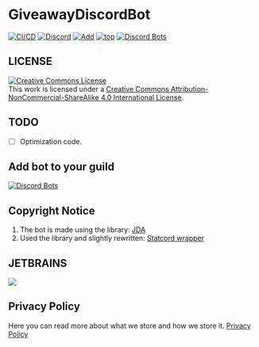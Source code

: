 # GiveawayDiscordBot
[![CI/CD](https://github.com/megoRU/GiveawayDiscordBot/actions/workflows/ci_cd.yml/badge.svg?branch=main)](https://github.com/megoRU/GiveawayDiscordBot/actions/workflows/ci_cd.yml)
[![Discord](https://img.shields.io/discord/779317239722672128?label=Discord)](https://discord.gg/UrWG3R683d)
[![Add](https://img.shields.io/badge/invite-Giveaway-blue?logo=discord)](https://top.gg/bot/808277484524011531/invite/)
[![top](https://img.shields.io/badge/TOP.GG-pink?logo=discord)](https://top.gg/bot/808277484524011531) [![Discord Bots](https://top.gg/api/widget/servers/808277484524011531.svg)](https://top.gg/bot/808277484524011531)

## LICENSE

<a rel="license" href="http://creativecommons.org/licenses/by-nc-sa/4.0/"><img alt="Creative Commons License" style="border-width:0" src="https://i.creativecommons.org/l/by-nc-sa/4.0/88x31.png" /></a><br />This work is licensed under a <a rel="license" href="http://creativecommons.org/licenses/by-nc-sa/4.0/">Creative Commons Attribution-NonCommercial-ShareAlike 4.0 International License</a>.

## TODO

-   [ ]   Optimization code.

## Add bot to your guild
[![Discord Bots](https://top.gg/api/widget/808277484524011531.svg)](https://top.gg/bot/808277484524011531)

## Copyright Notice

1.  The bot is made using the library: [JDA](https://github.com/DV8FromTheWorld/JDA)
2. Used the library and slightly rewritten: [Statcord wrapper](https://github.com/pvhil/unofficial-statcord-wrapper)

## JETBRAINS

[<img src="https://github.com/megoRU/GiveawayDiscordBot/blob/main/.github/jetbrains-logo.png?raw=true">](https://jb.gg/OpenSource)

## Privacy Policy

Here you can read more about what we store and how we store it. [Privacy Policy](https://github.com/megoRU/GiveawayDiscordBot/tree/main/.github/privacy.md)